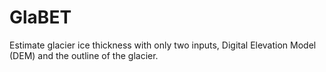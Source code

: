 # GlaBET
Estimate glacier ice thickness with only two inputs, Digital Elevation Model (DEM) and the outline of the glacier.
